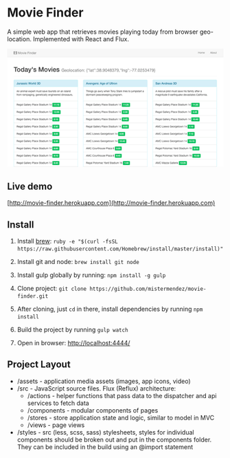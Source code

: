 # Movie Finder

A simple web app that retrieves movies playing today from browser geo-location. Implemented with React and Flux.

![App screen shot](assests/images/mf-ss.gif?raw=true)

## Live demo

[http://movie-finder.herokuapp.com](http://movie-finder.herokuapp.com)

## Install

1. Install [brew](http://brew.sh/): `ruby -e "$(curl -fsSL https://raw.githubusercontent.com/Homebrew/install/master/install)"`

2. Install git and node: `brew install git node`

3. Install gulp globally by running: `npm install -g gulp`

4. Clone project: `git clone https://github.com/mistermendez/movie-finder.git`

5. After cloning, just `cd` in there, install dependencies by running `npm install`

6. Build the project by running `gulp watch`

7. Open in browser: 
[http://localhost:4444/](http://localhost:4444/)

## Project Layout

  * /assets - application media assets (images, app icons, video)
  * /src - JavaScript source files. Flux (Reflux) architecture:
  	* /actions - helper functions that pass data to the dispatcher and api services to fetch data
    * /components - modular components of pages
    * /stores - store application state and logic, similar to model in MVC
    * /views - page views
  * /styles - src (less, scss, sass) stylesheets, styles for individual components should be broken out and put in the components folder. They can be included in the build using an @import statement